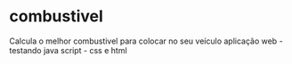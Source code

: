 # combustivel
Calcula o melhor combustivel para colocar no seu veículo aplicação web - testando java script - css e html
